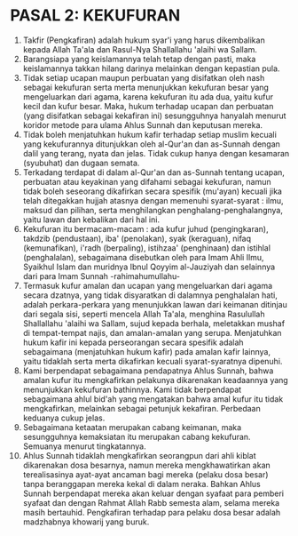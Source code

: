 # PASAL 2: KEKUFURAN

1. Takfir (Pengkafiran) adalah hukum syar'i yang harus dikembalikan kepada Allah Ta'ala dan Rasul-Nya Shallallahu 'alaihi wa Sallam.
2. Barangsiapa yang keislamannya telah tetap dengan pasti, maka keislamannya takkan hilang darinya melainkan dengan kepastian pula.
3. Tidak setiap ucapan maupun perbuatan yang disifatkan oleh nash sebagai kekufuran serta merta menunjukkan kekufuran besar yang mengeluarkan dari agama, karena kekufuran itu ada dua, yaitu kufur kecil dan kufur besar. Maka, hukum terhadap ucapan dan perbuatan (yang disifatkan sebagai kekafiran ini) sesungguhnya hanyalah menurut koridor metode para ulama Ahlus Sunnah dan keputusan mereka.
4. Tidak boleh menjatuhkan hukum kafir terhadap setiap muslim kecuali yang kekufurannya ditunjukkan oleh al-Qur'an dan as-Sunnah dengan dalil yang terang, nyata dan jelas. Tidak cukup hanya dengan kesamaran (syubuhat) dan dugaan semata.
5. Terkadang terdapat di dalam al-Qur'an dan as-Sunnah tentang ucapan, perbuatan atau keyakinan yang difahami sebagai kekufuran, namun tidak boleh seseorang dikafirkan secara spesifik (mu'ayan) kecuali jika telah ditegakkan hujjah atasnya dengan memenuhi syarat-syarat : ilmu, maksud dan pilihan, serta menghilangkan penghalang-penghalangnya, yaitu lawan dan kebalikan dari hal ini.
6. Kekufuran itu bermacam-macam : ada kufur juhud (pengingkaran), takdzib (pendustaan), iba' (penolakan), syak (keraguan), nifaq (kemunafikan), i'radh (berpaling), istihzaa' (penghinaan) dan istihlal (penghalalan), sebagaimana disebutkan oleh para Imam Ahli Ilmu, Syaikhul Islam dan muridnya Ibnul Qoyyim al-Jauziyah dan selainnya dari para Imam Sunnah -rahimahumullahu-
7. Termasuk kufur amalan dan ucapan yang mengeluarkan dari agama secara dzatnya, yang tidak disyaratkan di dalamnya penghalalan hati, adalah perkara-perkara yang menunjukkan lawan dari keimanan ditinjau dari segala sisi, seperti mencela Allah Ta'ala, menghina Rasulullah Shallallahu 'alaihi wa Sallam, sujud kepada berhala, meletakkan mushaf di tempat-tempat najis, dan amalan-amalan yang serupa.
Menjatuhkan hukum kafir ini kepada perseorangan secara spesifik adalah sebagaimana (menjatuhkan hukum kafir) pada amalan kafir lainnya, yaitu tidaklah serta merta dikafirkan kecuali syarat-syaratnya dipenuhi.
8. Kami berpendapat sebagaimana pendapatnya Ahlus Sunnah, bahwa amalan kufur itu mengkafirkan pelakunya dikarenakan keadaannya yang menunjukkan kekufuran bathinnya.
Kami tidak berpendapat sebagaimana ahlul bid'ah yang mengatakan bahwa amal kufur itu tidak mengkafirkan, melainkan sebagai petunjuk kekafiran. Perbedaan keduanya cukup jelas.
9. Sebagaimana ketaatan merupakan cabang keimanan, maka sesungguhnya kemaksiatan itu merupakan cabang kekufuran. Semuanya menurut tingkatannya.
10. Ahlus Sunnah tidaklah mengkafirkan seorangpun dari ahli kiblat dikarenakan dosa besarnya, namun mereka mengkhawatirkan akan terealisasinya ayat-ayat ancaman bagi mereka (pelaku dosa besar) tanpa beranggapan mereka kekal di dalam neraka.
Bahkan Ahlus Sunnah berpendapat mereka akan keluar dengan syafaat para pemberi syafaat dan dengan Rahmat Allah Rabb semesta alam, selama mereka masih bertauhid. Pengkafiran terhadap para pelaku dosa besar adalah madzhabnya khowarij yang buruk.